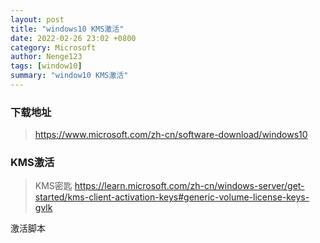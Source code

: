 ```yaml
---
layout: post
title: "windows10 KMS激活"
date: 2022-02-26 23:02 +0800
category: Microsoft
author: Nenge123
tags: [window10]
summary: "window10 KMS激活"
---
```


### 下载地址
> <https://www.microsoft.com/zh-cn/software-download/windows10>

### KMS激活 
> KMS密匙 <https://learn.microsoft.com/zh-cn/windows-server/get-started/kms-client-activation-keys#generic-volume-license-keys-gvlk>


  <click-script file="kms/win10.bat">激活脚本</click-script>